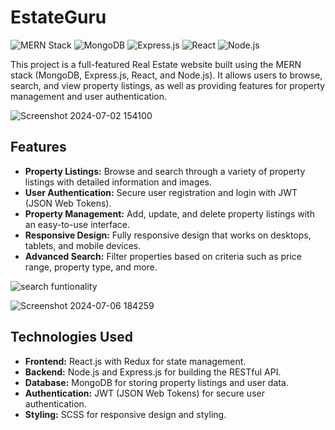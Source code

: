 # EstateGuru




![MERN Stack](https://img.shields.io/badge/MERN-Stack-yellow)
![MongoDB](https://img.shields.io/badge/MongoDB-Database-green)
![Express.js](https://img.shields.io/badge/Express.js-Backend-red)
![React](https://img.shields.io/badge/React-Frontend-blue)
![Node.js](https://img.shields.io/badge/Node.js-Backend-red)

This project is a full-featured Real Estate website built using the MERN stack (MongoDB, Express.js, React, and Node.js). It allows users to browse, search, and view property listings, as well as providing features for property management and user authentication.

![Screenshot 2024-07-02 154100](https://github.com/amaan0810/EstateGuru/assets/86655270/f3b2dd8f-5db4-4ed4-ac22-ebb5b9c171b2)


## Features

- **Property Listings:** Browse and search through a variety of property listings with detailed information and images.
- **User Authentication:** Secure user registration and login with JWT (JSON Web Tokens).
- **Property Management:** Add, update, and delete property listings with an easy-to-use interface.
- **Responsive Design:** Fully responsive design that works on desktops, tablets, and mobile devices.
- **Advanced Search:** Filter properties based on criteria such as price range, property type, and more.

![search funtionality](https://github.com/amaan0810/EstateGuru/assets/86655270/3478165f-eb0d-4f96-9d87-8cf664fa92eb)

![Screenshot 2024-07-06 184259](https://github.com/amaan0810/EstateGuru/assets/86655270/85de8fb0-5001-49f6-93d7-f5d3d32b1832)



## Technologies Used

- **Frontend:** React.js with Redux for state management.
- **Backend:** Node.js and Express.js for building the RESTful API.
- **Database:** MongoDB for storing property listings and user data.
- **Authentication:** JWT (JSON Web Tokens) for secure user authentication.
- **Styling:** SCSS for responsive design and styling.
